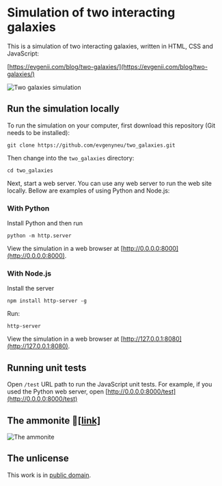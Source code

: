# Simulation of two interacting galaxies

This is a simulation of two interacting galaxies, written in HTML, CSS and JavaScript:

[https://evgenii.com/blog/two-galaxies/](https://evgenii.com/blog/two-galaxies/)

![Two galaxies simulation](https://github.com/evgenyneu/two_galaxies/raw/master/images_docs/two_galaxies.jpg)


## Run the simulation locally

To run the simulation on your computer, first download this repository (Git needs to be installed):

```
git clone https://github.com/evgenyneu/two_galaxies.git
```

Then change into the `two_galaxies` directory:

```
cd two_galaxies
```

Next, start a web server. You can use any web server to run the web site locally. Bellow are examples of using Python and Node.js:


### With Python

Install Python and then run

```
python -m http.server
```

View the simulation in a web browser at [http://0.0.0.0:8000](http://0.0.0.0:8000).


### With Node.js

Install the server

```
npm install http-server -g
```

Run:

```
http-server
```

View the simulation in a web browser at [http://127.0.0.1:8080](http://127.0.0.1:8080).


## Running unit tests

Open `/test` URL path to run the JavaScript unit tests. For example, if you used the Python web server, open [http://0.0.0.0:8000/test](http://0.0.0.0:8000/test)

## The ammonite 🦑[[link]](https://evgenii.com/files/2020/08/two_galaxies/?numberOfRings=63%2C0&masses=1%2C1&minimalGalaxySeparation=66.48&eccentricity=0.6&ringSeparation=3&ringMultiplier=8&galaxyInclinationAnglesDegree=184%2C115&rotationMatrix=-0.98%2C-0.07%2C-0.09%2C0%2C0.07%2C-0.99%2C0.11%2C0%2C-0.1%2C0.1%2C0.98%2C0%2C0%2C0%2C0%2C1&cameraDistance=431.49)

![The ammonite](https://github.com/evgenyneu/two_galaxies/raw/master/images_docs/ammonite.jpg)



## The unlicense

This work is in [public domain](LICENSE).
